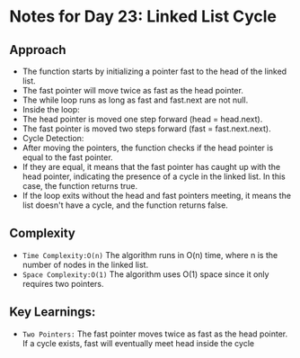 # Notes for Day 23: Linked List Cycle

## Approach
- The function starts by initializing a pointer fast to the head of the linked list.
- The fast pointer will move twice as fast as the head pointer.
- The while loop runs as long as fast and fast.next are not null.
- Inside the loop:
- The head pointer is moved one step forward (head = head.next).
- The fast pointer is moved two steps forward (fast = fast.next.next).
- Cycle Detection:
- After moving the pointers, the function checks if the head pointer is equal to the fast pointer.
- If they are equal, it means that the fast pointer has caught up with the head pointer, indicating the presence of a cycle in the linked list. In this case, the function returns true.
- If the loop exits without the head and fast pointers meeting, it means the list doesn't have a cycle, and the function returns false.

## Complexity
- `Time Complexity:O(n)` The algorithm runs in O(n) time, where n is the number of nodes in the linked list.
- `Space Complexity:O(1)` The algorithm uses O(1) space since it only requires two pointers.

## Key Learnings:
- `Two Pointers:` The fast pointer moves twice as fast as the head pointer. If a cycle exists, fast will eventually meet head inside the cycle
